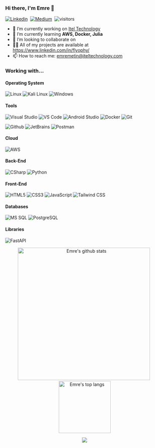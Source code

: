### Hi there, I'm Emre 👋

[![Linkedin](https://img.shields.io/badge/-Linkedin-blue?style=flat-square&logo=Linkedin&logoColor=fff&link=https://www.linkedin.com/in/flyophy/)](https://www.linkedin.com/in/flyophy/)&nbsp;
[![Medium](https://img.shields.io/badge/-Medium-black?style=flat-square&logo=Medium&logoColor=fff&link=https://medium.com/@flyophy)](https://medium.com/@flyophy)&nbsp;
![visitors](https://visitor-badge.laobi.icu/badge?page_id=flyophy)
- 🔭 I’m currently working on [Itel Technology](https://www.iteltechnology.com)
- 🌱 I’m currently learning **AWS, Docker, Julia**
- 👯 I’m looking to collaborate on 
- 👨‍💻 All of my projects are available at https://www.linkedin.com/in/flyophy/
- 📫 How to reach me: emremetin@iteltechnology.com

### Working with...

#### Operating System
![Linux](https://img.shields.io/badge/Linux-FCC624?style=flat-square&logo=linux&logoColor=black)
![Kali Linux](https://img.shields.io/badge/Kali-000000?style=flat-square&logo=kali-linux&logoColor=white)
![Windows](https://img.shields.io/badge/Windows-0078D6?style=flat-square&logo=windows&logoColor=white)

#### Tools

![Visual Studio](https://img.shields.io/badge/-Visual%20Studio-5C2D91?style=flat-square&logo=visual-studio&logoColor=fff)
![VS Code](http://img.shields.io/badge/-VS%20Code-007ACC?style=flat-square&logo=visual-studio-code&logoColor=fff)
![Android Studio](http://img.shields.io/badge/-Android%20Studio-white?style=flat-square&logo=android-studio&logoColor=449cf4)
![Docker](https://img.shields.io/badge/-Docker-2496ED?style=flat-square&logo=Docker&logoColor=fff)
![Git](https://img.shields.io/badge/-Git-F05032?style=flat-square&logo=Git&logoColor=fff)

![Github](https://img.shields.io/badge/-Github-181717?style=flat-square&logo=Github&logoColor=fff)
![JetBrains](https://img.shields.io/badge/-Jetbrains-000000?style=flat-square&logo=Jetbrains&logoColor=fff)
![Postman](https://img.shields.io/badge/-Postman-FF6C37?style=flat-square&logo=Postman&logoColor=fff)

#### Cloud

![AWS](https://img.shields.io/badge/Amazon_AWS-232F3E?style=flat-square&logo=amazon-aws&logoColor=fff)

#### Back-End

![CSharp](https://img.shields.io/badge/-C%23-239120?style=flat-square&logo=c%20sharp&logoColor=fff)
![Python](https://img.shields.io/badge/-Python-3776AB?style=flat-square&logo=python&logoColor=fff)

#### Front-End

![HTML5](https://img.shields.io/badge/-HTML5-E34F26?style=flat-square&logo=HTML5&logoColor=fff)
![CSS3](https://img.shields.io/badge/-CSS3-1572B6?style=flat-square&logo=CSS3&logoColor=fff)
![JavaScript](https://img.shields.io/badge/-JavaScript-F7DF1E?style=flat-square&logo=javascript&logoColor=000)
![Tailwind CSS](https://img.shields.io/badge/-Tailwind%20CSS-black?style=flat-square&logo=tailwind-css&logoColor=449cf4)

#### Databases

![MS SQL](https://img.shields.io/badge/-MS%20SQL-CC2927?style=flat-square&logo=microsoft%20sql%20server&logoColor=fff)
![PostgreSQL](https://img.shields.io/badge/-PostgreSQL-336791?style=flat-square&logo=postgresql&logoColor=fff)

#### Libraries
![FastAPI](https://img.shields.io/badge/FastAPI-005571?style=flat-square&logo=fastapi)

<p align="center">
  <img src="https://github-readme-stats.vercel.app/api?username=flyophy&show_icons=true&theme=dracula" alt="Emre's github stats" width="420"/>&nbsp;
  <img src="https://github-readme-stats.vercel.app/api/top-langs/?username=flyophy&layout=compact&theme=dracula" alt="Emre's top langs" height="165">
</p>

<p align="center">
  <img src="https://github-profile-trophy.vercel.app/?username=flyophy&theme=dracula"/>
</p>
